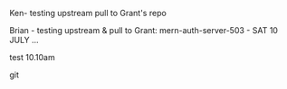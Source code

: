 Ken- testing upstream pull to Grant's repo

Brian - testing upstream & pull to Grant: mern-auth-server-503 - SAT 10 JULY ...

test 10.10am

git 